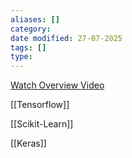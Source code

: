```yaml
---
aliases: []
category:
date modified: 27-07-2025
tags: []
type: 
---
```

[Watch Overview Video](https://www.youtube.com/watch?v=MDP9FfsNx60)

[[Tensorflow]]

[[Scikit-Learn]]

[[Keras]]
